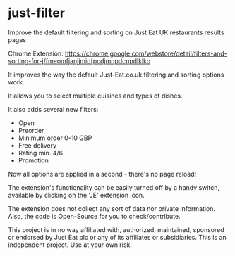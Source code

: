 # just-filter

Improve the default filtering and sorting on Just Eat UK restaurants results pages

Chrome Extension:
https://chrome.google.com/webstore/detail/filters-and-sorting-for-j/fmeomfjanjjmidfpcdjmnpdcnpdlklko


It improves the way the default Just-Eat.co.uk filtering and sorting options work.

It allows you to select multiple cuisines and types of dishes.

It also adds several new filters:

- Open
- Preorder
- Minimum order 0-10 GBP
- Free delivery
- Rating min. 4/6
- Promotion

Now all options are applied in a second - there's no page reload!

The extension's functionality can be easily turned off by a handy switch, available by clicking on the 'JE' extension icon.

The extension does not collect any sort of data nor private information.
Also, the code is Open-Source for you to check/contribute.

This project is in no way affiliated with, authorized, maintained, sponsored or endorsed by Just Eat plc or any of its affiliates or subsidiaries. This is an independent project. Use at your own risk.
